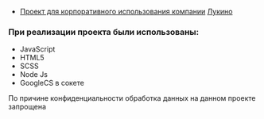 * <a href="https://stargus.github.io/Lukino--Company-s-budget/">Проект для корпоративного использования компании</a> <a href= "https://lukino.ru/"> Лукино </a>

### При реализации проекта были использованы:
* JavaScript
* HTML5
* SCSS
* Node Js
* GoogleCS в сокете

<p>
  По причине конфиденциальности обработка данных на данном проекте запрощена
</p>

